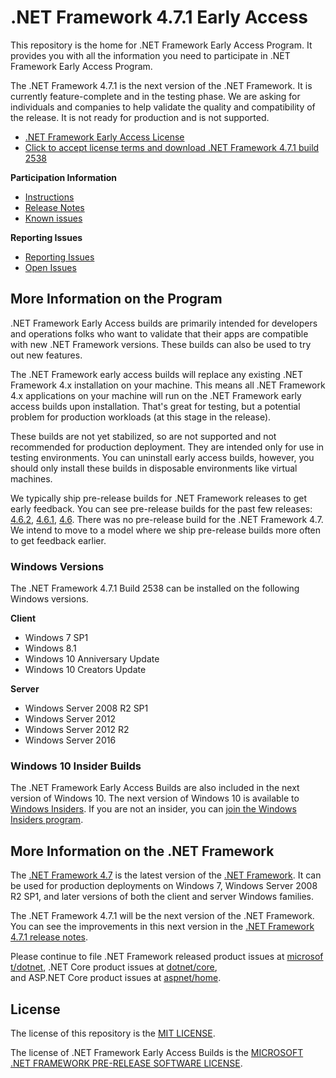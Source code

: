 # .NET Framework 4.7.1 Early Access

This repository is the home for .NET Framework Early Access Program. It provides you with  all the information you need to participate in .NET Framework Early Access Program.

The .NET Framework 4.7.1 is the next version of the .NET Framework. It is currently feature-complete and in the testing phase. We are asking for individuals and companies to help validate the quality and compatibility of the release. It is not ready for production and is not supported.

* [.NET Framework Early Access License](microsoft-dotnet-framework-pre-release-license.txt)
* [Click to accept license terms and download .NET Framework 4.7.1 build 2538](https://go.microsoft.com/fwlink/?linkid=854093)


**Participation Information**

* [Instructions](instructions.md)
* [Release Notes](https://github.com/Microsoft/dotnet/tree/master/releases/net471/README.md)
* [Known issues](https://github.com/Microsoft/dotnet/blob/master/releases/net471/dotnet471-known-issues.md)

**Reporting Issues**

* [Reporting Issues](https://github.com/Microsoft/dotnet-framework-early-access/issues/new)
* [Open Issues](https://github.com/Microsoft/dotnet-framework-early-access/issues)

## More Information on the Program

.NET Framework Early Access builds are primarily intended for developers and operations folks who want to validate that their apps are compatible with new .NET Framework versions. These builds can also be used to try out new features.

The .NET Framework early access builds will replace any existing .NET Framework 4.x installation on your machine. This means all .NET Framework 4.x applications on your machine will run on the .NET Framework early access builds upon installation. That's great for testing, but a potential problem for production workloads (at this stage in the release).

These builds are not yet stabilized, so are not supported and not recommended for production deployment. They are intended only for use in testing environments. You can uninstall early access builds, however, you should only install these builds in disposable environments like virtual machines.

We typically ship pre-release builds for .NET Framework releases to get early feedback. You can see pre-release builds for the past few releases: [4.6.2](https://blogs.msdn.microsoft.com/dotnet/2016/03/30/announcing-the-net-framework-4-6-2-preview/), [4.6.1](https://blogs.msdn.microsoft.com/dotnet/2015/10/29/announcing-net-framework-4-6-1-rc/), [4.6](https://blogs.msdn.microsoft.com/dotnet/2014/11/12/announcing-net-2015-preview-a-new-era-for-net/). There was no pre-release build for the .NET Framework 4.7. We intend to move to a model where we ship pre-release builds more often to get feedback earlier.

### Windows Versions

The .NET Framework 4.7.1 Build 2538 can be installed on the following Windows versions.

**Client**

* Windows 7 SP1
* Windows 8.1
* Windows 10 Anniversary Update
* Windows 10 Creators Update

**Server**

* Windows Server 2008 R2 SP1
* Windows Server 2012
* Windows Server 2012 R2
* Windows Server 2016

### Windows 10 Insider Builds

The .NET Framework Early Access Builds are also included in the next version of Windows 10. The next version of Windows 10 is available to [Windows Insiders](https://insider.windows.com/). If you are not an insider, you can [join the Windows Insiders program](https://insider.windows.com/).

## More Information on the .NET Framework

The [.NET Framework 4.7](https://blogs.msdn.microsoft.com/dotnet/2017/05/02/announcing-the-net-framework-4-7-general-availability/) is the latest version of the [.NET Framework](https://docs.microsoft.com/dotnet/framework/). It can be used for production deployments on Windows 7, Windows Server 2008 R2 SP1, and later versions of both the client and server Windows families.

The .NET Framework 4.7.1 will be the next version of the .NET Framework. You can see the improvements in this next version in the [.NET Framework 4.7.1 release notes](https://github.com/Microsoft/dotnet/tree/master/releases/net471).

Please continue to file .NET Framework released product issues at [microsoft/dotnet](https://github.com/microsoft/dotnet/issues),
.NET Core product issues at [dotnet/core](https://github.com/dotnet/core/issues),
and ASP.NET Core product issues at [aspnet/home](https://github.com/aspnet/home/issues).

## License

The license of this repository is the [MIT LICENSE](LICENSE.txt).

The license of .NET Framework Early Access Builds is the [MICROSOFT .NET FRAMEWORK PRE-RELEASE SOFTWARE LICENSE](microsoft-dotnet-framework-pre-release-license.txt).
